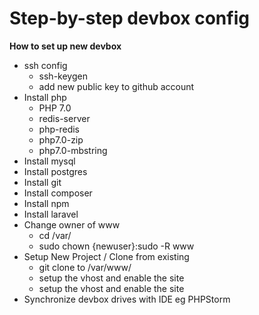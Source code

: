 # Step-by-step devbox config 
**How to set up new devbox**
* ssh config
    * ssh-keygen
    * add new public key to github account
* Install php
  * PHP 7.0
  * redis-server
  * php-redis
  * php7.0-zip
  * php7.0-mbstring
* Install mysql
* Install postgres
* Install git
* Install composer
* Install npm
* Install laravel
* Change owner of www 
    * cd /var/
    * sudo chown {newuser}:sudo  -R www
* Setup New Project / Clone from existing
  * git clone to /var/www/
  * setup the vhost and enable the site
  * setup the vhost and enable the site
* Synchronize devbox drives with IDE eg PHPStorm  

     

